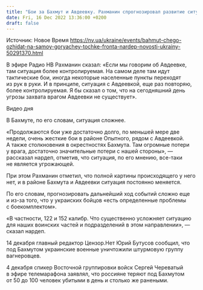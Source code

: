 ```yaml
---
title: "Бои за Бахмут и Авдеевку. Рахманин спрогнозировал развитие ситуации на самом горячем участке фронта"
date: Fri, 16 Dec 2022 13:36:00 +0200
draft: false
---
```

Источник: Новое Время https://nv.ua/ukraine/events/bahmut-chego-ozhidat-na-samoy-goryachey-tochke-fronta-nardep-novosti-ukrainy-50291370.html


 В эфире Радио НВ Рахманин сказал: «Если мы говорим об Авдеевке, там ситуация более контролируемая. На самом деле там идут тактические бои, иногда некоторые населенные пункты переходят из рук в руки. И в принципе, ситуация с Авдеевкой, еще раз повторяю, более контролируемая. Я бы сказал о том, что на сегодняшний день угрозы захвата врагом Авдеевки не существует».

 Видео дня   

В Бахмуте, по его словам, ситуация сложнее.

«Продолжаются бои уже достаточно долго, по меньшей мере две недели, очень жесткие бои в районе Опытного, рядом с Авдеевкой. А также столкновения в окрестностях Бахмута. Там огромные потери у врага, достаточно значительные потери с нашей стороны», — рассказал нардеп, отметив, что ситуация, по его мнению, все-таки не является угрожающей.

При этом Рахманин отметил, что полной картины происходящего у него нет, и в районе Бахмута и Авдеевки ситуация постоянно меняется.

По его словам, прогнозировать дальнейший ход событий сложно еще и из-за того, что у украиских бойцов «есть определенные проблемы с боекомплектом».

«В частности, 122 и 152 калибр. Что существенно усложняет ситуацию для наших воинских частей и подразделений в этом направлении», — сказал нардеп.

14 декабря главный редактор Цензор.Нет Юрий Бутусов сообщил, что под Бахмутом украинские военные уничтожили штурмовую группу вагнеровцев.

4 декабря спикер Восточной группировки войск Сергей Череватый в эфире телемарафона заявлял, что россияне теряют под Бахмутом от 50 до 100 человек убитыми в день и столько же ранеными.
